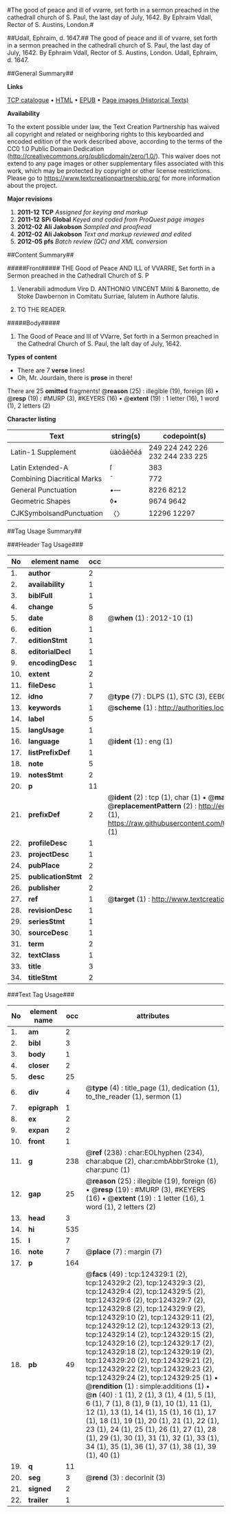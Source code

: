 #The good of peace and ill of vvarre, set forth in a sermon preached in the cathedrall church of S. Paul, the last day of July, 1642. By Ephraim Vdall, Rector of S. Austins, London.#

##Udall, Ephraim, d. 1647.##
The good of peace and ill of vvarre, set forth in a sermon preached in the cathedrall church of S. Paul, the last day of July, 1642. By Ephraim Vdall, Rector of S. Austins, London.
Udall, Ephraim, d. 1647.

##General Summary##

**Links**

[TCP catalogue](http://www.ota.ox.ac.uk/tcp/)  • 
[HTML](http://tei.it.ox.ac.uk/tcp/Texts-HTML/free/A95/A95806.html)  • 
[EPUB](http://tei.it.ox.ac.uk/tcp/Texts-EPUB/free/A95/A95806.epub) • 
[Page images (Historical Texts)](https://historicaltexts.jisc.ac.uk/eebo-99871911e)

**Availability**

To the extent possible under law, the Text Creation Partnership has waived all copyright and related or neighboring rights to this keyboarded and encoded edition of the work described above, according to the terms of the CC0 1.0 Public Domain Dedication (http://creativecommons.org/publicdomain/zero/1.0/). This waiver does not extend to any page images or other supplementary files associated with this work, which may be protected by copyright or other license restrictions. Please go to https://www.textcreationpartnership.org/ for more information about the project.

**Major revisions**

1. __2011-12__ __TCP__ *Assigned for keying and markup*
1. __2011-12__ __SPi Global__ *Keyed and coded from ProQuest page images*
1. __2012-02__ __Ali Jakobson__ *Sampled and proofread*
1. __2012-02__ __Ali Jakobson__ *Text and markup reviewed and edited*
1. __2012-05__ __pfs__ *Batch review (QC) and XML conversion*

##Content Summary##

#####Front#####
THE Good of Peace AND ILL of VVARRE, Set forth in a Sermon preached in the Cathedrall Church of S. P
1. Venerabili admodum Viro D. ANTHONIO VINCENT Militi & Baronetto, de Stoke Dawbernon in Comitatu Surriae, ſalutem in Authore ſalutis.

1. TO THE READER.

#####Body#####

1. The Good of Peace and Ill of VVarre, Set forth in a Sermon preached in the Cathedral Church of S. Paul, the laſt day of July, 1642.

**Types of content**

  * There are 7 **verse** lines!
  * Oh, Mr. Jourdain, there is **prose** in there!

There are 25 **omitted** fragments! 
 @__reason__ (25) : illegible (19), foreign (6)  •  @__resp__ (19) : #MURP (3), #KEYERS (16)  •  @__extent__ (19) : 1 letter (16), 1 word (1), 2 letters (2)

**Character listing**


|Text|string(s)|codepoint(s)|
|---|---|---|
|Latin-1 Supplement|ùàòâèôéá|249 224 242 226 232 244 233 225|
|Latin Extended-A|ſ|383|
|Combining             Diacritical Marks|̄|772|
|General Punctuation|•—|8226 8212|
|Geometric Shapes|◊▪|9674 9642|
|CJKSymbolsandPunctuation|〈〉|12296 12297|

##Tag Usage Summary##

###Header Tag Usage###

|No|element name|occ|attributes|
|---|---|---|---|
|1.|__author__|2||
|2.|__availability__|1||
|3.|__biblFull__|1||
|4.|__change__|5||
|5.|__date__|8| @__when__ (1) : 2012-10 (1)|
|6.|__edition__|1||
|7.|__editionStmt__|1||
|8.|__editorialDecl__|1||
|9.|__encodingDesc__|1||
|10.|__extent__|2||
|11.|__fileDesc__|1||
|12.|__idno__|7| @__type__ (7) : DLPS (1), STC (3), EEBO-CITATION (1), PROQUEST (1), VID (1)|
|13.|__keywords__|1| @__scheme__ (1) : http://authorities.loc.gov/ (1)|
|14.|__label__|5||
|15.|__langUsage__|1||
|16.|__language__|1| @__ident__ (1) : eng (1)|
|17.|__listPrefixDef__|1||
|18.|__note__|5||
|19.|__notesStmt__|2||
|20.|__p__|11||
|21.|__prefixDef__|2| @__ident__ (2) : tcp (1), char (1)  •  @__matchPattern__ (2) : ([0-9\-]+):([0-9IVX]+) (1), (.+) (1)  •  @__replacementPattern__ (2) : http://eebo.chadwyck.com/downloadtiff?vid=$1&page=$2 (1), https://raw.githubusercontent.com/textcreationpartnership/Texts/master/tcpchars.xml#$1 (1)|
|22.|__profileDesc__|1||
|23.|__projectDesc__|1||
|24.|__pubPlace__|2||
|25.|__publicationStmt__|2||
|26.|__publisher__|2||
|27.|__ref__|1| @__target__ (1) : http://www.textcreationpartnership.org/docs/. (1)|
|28.|__revisionDesc__|1||
|29.|__seriesStmt__|1||
|30.|__sourceDesc__|1||
|31.|__term__|2||
|32.|__textClass__|1||
|33.|__title__|3||
|34.|__titleStmt__|2||


###Text Tag Usage###

|No|element name|occ|attributes|
|---|---|---|---|
|1.|__am__|2||
|2.|__bibl__|3||
|3.|__body__|1||
|4.|__closer__|2||
|5.|__desc__|25||
|6.|__div__|4| @__type__ (4) : title_page (1), dedication (1), to_the_reader (1), sermon (1)|
|7.|__epigraph__|1||
|8.|__ex__|2||
|9.|__expan__|2||
|10.|__front__|1||
|11.|__g__|238| @__ref__ (238) : char:EOLhyphen (234), char:abque (2), char:cmbAbbrStroke (1), char:punc (1)|
|12.|__gap__|25| @__reason__ (25) : illegible (19), foreign (6)  •  @__resp__ (19) : #MURP (3), #KEYERS (16)  •  @__extent__ (19) : 1 letter (16), 1 word (1), 2 letters (2)|
|13.|__head__|3||
|14.|__hi__|535||
|15.|__l__|7||
|16.|__note__|7| @__place__ (7) : margin (7)|
|17.|__p__|164||
|18.|__pb__|49| @__facs__ (49) : tcp:124329:1 (2), tcp:124329:2 (2), tcp:124329:3 (2), tcp:124329:4 (2), tcp:124329:5 (2), tcp:124329:6 (2), tcp:124329:7 (2), tcp:124329:8 (2), tcp:124329:9 (2), tcp:124329:10 (2), tcp:124329:11 (2), tcp:124329:12 (2), tcp:124329:13 (2), tcp:124329:14 (2), tcp:124329:15 (2), tcp:124329:16 (2), tcp:124329:17 (2), tcp:124329:18 (2), tcp:124329:19 (2), tcp:124329:20 (2), tcp:124329:21 (2), tcp:124329:22 (2), tcp:124329:23 (2), tcp:124329:24 (2), tcp:124329:25 (1)  •  @__rendition__ (1) : simple:additions (1)  •  @__n__ (40) : 1 (1), 2 (1), 3 (1), 4 (1), 5 (1), 6 (1), 7 (1), 8 (1), 9 (1), 10 (1), 11 (1), 12 (1), 13 (1), 14 (1), 15 (1), 16 (1), 17 (1), 18 (1), 19 (1), 20 (1), 21 (1), 22 (1), 23 (1), 24 (1), 25 (1), 26 (1), 27 (1), 28 (1), 29 (1), 30 (1), 31 (1), 32 (1), 33 (1), 34 (1), 35 (1), 36 (1), 37 (1), 38 (1), 39 (1), 40 (1)|
|19.|__q__|11||
|20.|__seg__|3| @__rend__ (3) : decorInit (3)|
|21.|__signed__|2||
|22.|__trailer__|1||
